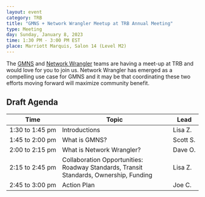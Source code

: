 ```yaml
---
layout: event
category: TRB
title: "GMNS + Network Wrangler Meetup at TRB Annual Meeting"
type: Meeting
day: Sunday, January 8, 2023
time: 1:30 PM - 3:00 PM EST
place: Marriott Marquis, Salon 14 (Level M2)
---
```

The [GMNS](https://zephyrtransport.org/projects/2-network-standard-and-tools/) and [Network Wrangler](https://wsp-sag.github.io/network_wrangler/) teams are having a meet-up at TRB and would love for you to join us. Network Wrangler has emerged as a compelling use case for GMNS and it may be that coordinating these two efforts moving forward will maximize community benefit.

## Draft Agenda

| Time | Topic | Lead |
|------|-------|------|
| 1:30&nbsp;to&nbsp;1:45&nbsp;pm | Introductions | Lisa&nbsp;Z. |
| 1:45&nbsp;to&nbsp;2:00&nbsp;pm | What is GMNS? | Scott&nbsp;S. |
| 2:00&nbsp;to&nbsp;2:15&nbsp;pm | What is Network Wrangler? | Dave&nbsp;O. |
| 2:15&nbsp;to&nbsp;2:45&nbsp;pm | Collaboration Opportunities: Roadway Standards, Transit Standards, Ownership, Funding | Lisa&nbsp;Z. |
| 2:45&nbsp;to&nbsp;3:00&nbsp;pm | Action Plan | Joe&nbsp;C. |